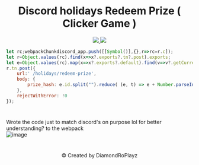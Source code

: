 <h1 align="center">Discord holidays Redeem Prize ( Clicker Game )</h1>
<p align="center">
  <a href="#">
<!--     <img src="https://hits.seeyoufarm.com/api/count/incr/badge.svg?url=https%3A%2F%2Fgithub.com%2FDiamondRoPlayz%2FDiscord-Prizer&title_bg=%232D2D2D&count_bg=%2300CC69&icon=github.svg&icon_color=%23E7E7E7&title=Views%20%28Day%20%2F%20All%29&edge_flat=false"/> -->
<!--         Last views got taken down -->
<!--         Views start as of April 2025 -->
        <img src="https://badges.strrl.dev/visits/DiamondRoPlayz/Discord-Prizer?style=flat&labelColor=333333&logoColor=E7E7E7&label=Visits&logo=github" />
  </a>
  <a href="#">
    <img src="https://img.shields.io/github/stars/DiamondRoPlayz/Discord-Prizer?labelColor=333333&logoColor=E7E7E7&color=EEAA00&label=Stars&logo=github"/>
  </a>
</p>

```js
let rc;webpackChunkdiscord_app.push([[Symbol()],{},r=>rc=r.c]);
let r=Object.values(rc).find(x=>x?.exports?.tn?.post).exports;
let e=Object.values(rc).map(x=>x?.exports?.default).find(v=>v?.getCurrentUser).getCurrentUser();
r.tn.post({
    url:' /holidays/redeem-prize',
    body: {
        prize_hash: e.id.split("").reduce( (e, t) => e + Number.parseInt(t), 0)
    },
    rejectWithError: !0
});
```
#
Wrote the code just to match discord's on purpose lol for better understanding? to the webpack
<br>
![image](https://github.com/user-attachments/assets/49769a3a-d349-4717-99b3-a9e5d09ea5b4)
#
<p align="center">
&#169 Created by DiamondRoPlayz
</p>
